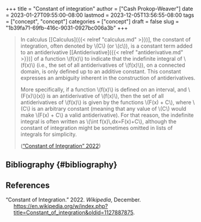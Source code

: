 +++
title = "Constant of integration"
author = ["Cash Prokop-Weaver"]
date = 2023-01-27T09:55:00-08:00
lastmod = 2023-12-05T13:56:55-08:00
tags = ["concept", "concept"]
categories = ["concept"]
draft = false
slug = "1b39fa71-69fb-416c-9031-0927bc006a3b"
+++

> In calculus [[Calculus]({{< relref "calculus.md" >}})], the constant of integration, often denoted by \\(C\\) (or \\(c\\)), is a constant term added to an antiderivative [[Antiderivative]({{< relref "antiderivative.md" >}})] of a function \\(f(x)\\) to indicate that the indefinite integral of \\(f(x)\\) (i.e., the set of all antiderivatives of \\(f(x)\\)), on a connected domain, is only defined up to an additive constant. This constant expresses an ambiguity inherent in the construction of antiderivatives.
>
> More specifically, if a function \\(f(x)\\) is defined on an interval, and \\(F(x)\\)(x)} is an antiderivative of \\(f(x)\\), then the set of all antiderivatives of \\(f(x)\\) is given by the functions \\(F(x) + C\\), where \\(C\\) is an arbitrary constant (meaning that any value of \\(C\\) would make \\(F(x) + C\\) a valid antiderivative). For that reason, the indefinite integral is often written as \\(\int f(x)\\,dx=F(x)+C\\), although the constant of integration might be sometimes omitted in lists of integrals for simplicity.
>
> (<a href="#citeproc_bib_item_1">“Constant of Integration” 2022</a>)


## Bibliography {#bibliography}

## References

<style>.csl-entry{text-indent: -1.5em; margin-left: 1.5em;}</style><div class="csl-bib-body">
  <div class="csl-entry"><a id="citeproc_bib_item_1"></a>“Constant of Integration.” 2022. <i>Wikipedia</i>, December. <a href="https://en.wikipedia.org/w/index.php?title=Constant_of_integration&oldid=1127887875">https://en.wikipedia.org/w/index.php?title=Constant_of_integration&#38;oldid=1127887875</a>.</div>
</div>
